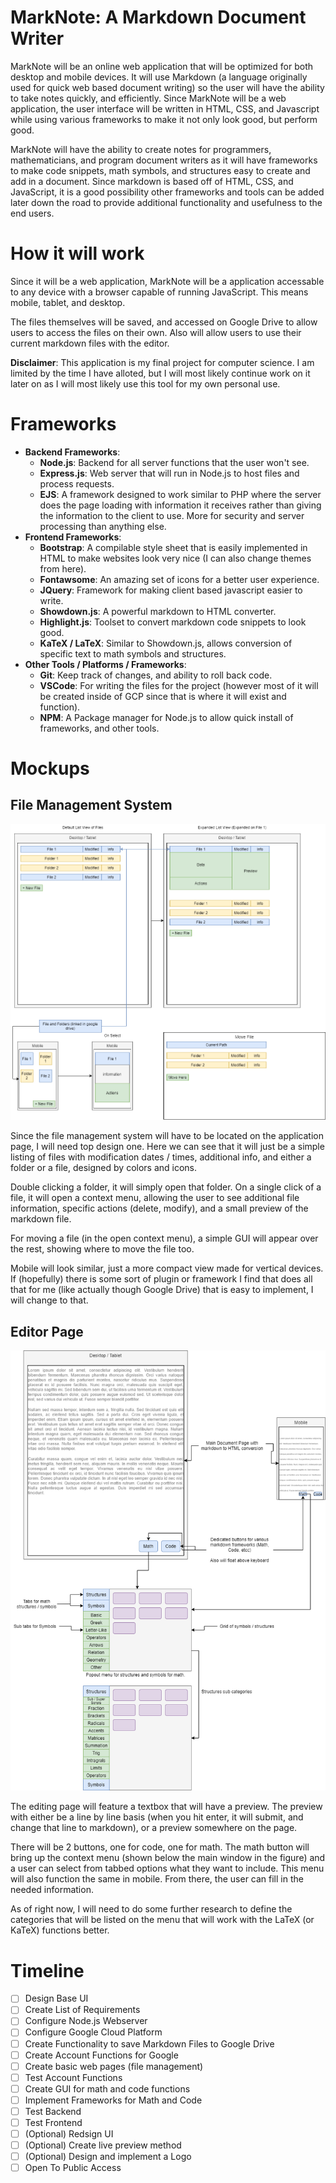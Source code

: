 # MarkNote: A Markdown Document Writer
MarkNote will be an online web application that will be optimized for both desktop and mobile devices. It will use Markdown (a language originally used for quick web based document writing) so the user will have the ability to take notes quickly, and efficiently. Since MarkNote will be a web application, the user interface will be written in HTML, CSS, and Javascript while using various frameworks to make it not only look good, but perform good.

MarkNote will have the ability to create notes for programmers, mathematicians, and program document writers as it will have frameworks to make code snippets, math symbols, and structures easy to create and add in a document. Since markdown is based off of HTML, CSS, and JavaScript, it is a good possibility other frameworks and tools can be added later down the road to provide additional functionality and usefulness to the end users.

# How it will work
Since it will be a web application, MarkNote will be a application accessable to any device with a browser capable of running JavaScript. This means mobile, tablet, and desktop.

The files themselves will be saved, and accessed on Google Drive to allow users to access the files on their own. Also will allow users to use their current markdown files with the editor.

**Disclaimer**: This application is my final project for computer science. I am limited by the time I have alloted, but I will most likely continue work on it later on as I will most likely use this tool for my own personal use.

# Frameworks
- **Backend Frameworks**:
  - **Node.js**: Backend for all server functions that the user won't see.
  - **Express.js**: Web server that will run in Node.js to host files and process requests.
  - **EJS**: A framework designed to work similar to PHP where the server does the page loading with information it receives rather than giving the information to the client to use. More for security and server processing than anything else.
- **Frontend Frameworks**:
  - **Bootstrap**: A compilable style sheet that is easily implemented in HTML to make websites look very nice (I can also change themes from here).
  - **Fontawsome**: An amazing set of icons for a better user experience.
  - **JQuery**: Framework for making client based javascript easier to write.
  - **Showdown.js**: A powerful markdown to HTML converter.
  - **Highlight.js**: Toolset to convert markdown code snippets to look good.
  - **KaTeX / LaTeX**: Similar to Showdown.js, allows conversion of specific text to math symbols and structures.
- **Other Tools / Platforms / Frameworks**:
  - **Git**: Keep track of changes, and ability to roll back code.
  - **VSCode**: For writing the files for the project (however most of it will be created inside of GCP since that is where it will exist and function).
  - **NPM**: A Package manager for Node.js to allow quick install of frameworks, and other tools.

# Mockups
## File Management System
![File Management Page](assets/readme/MarkNote%20Project%20Data-File%20Management%20Page.png)

Since the file management system will have to be located on the application page, I will need top design one. Here we can see that it will just be a simple listing of files with modification dates / times, additional info, and either a folder or a file, designed by colors and icons.

Double clicking a folder, it will simply open that folder. On a single click of a file, it will open a context menu, allowing the user to see additional file information, specific actions (delete, modify), and a small preview of the markdown file.

For moving a file (in the open context menu), a simple GUI will appear over the rest, showing where to move the file too.

Mobile will look similar, just a more compact view made for vertical devices. If (hopefully) there is some sort of plugin or framework I find that does all that for me (like actually though Google Drive) that is easy to implement, I will change to that.

## Editor Page
![Editor Page](assets/readme/MarkNote%20Project%20Data-Main%20Editor%20Page.png)

The editing page will feature a textbox that will have a preview. The preview with either be a line by line basis (when you hit enter, it will submit, and change that line to markdown), or a preview somewhere on the page.

There will be 2 buttons, one for code, one for math. The math button will bring up the context menu (shown below the main window in the figure) and a user can select from tabbed options what they want to include. This menu will also function the same in mobile. From there, the user can fill in the needed information.

As of right now, I will need to do some further research to define the categories that will be listed on the menu that will work with the LaTeX (or KaTeX) functions better.


# Timeline
- [ ] Design Base UI
- [ ] Create List of Requirements
- [ ] Configure Node.js Webserver
- [ ] Configure Google Cloud Platform
- [ ] Create Functionality to save Markdown Files to Google Drive
- [ ] Create Account Functions for Google
- [ ] Create basic web pages (file management)
- [ ] Test Account Functions
- [ ] Create GUI for math and code functions
- [ ] Implement Frameworks for Math and Code
- [ ] Test Backend
- [ ] Test Frontend
- [ ] (Optional) Redsign UI
- [ ] (Optional) Create live preview method
- [ ] (Optional) Design and implement a Logo
- [ ] Open To Public Access